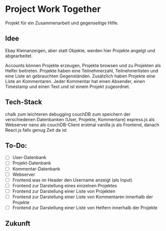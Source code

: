 # Project Work Together

Projekt für ein Zusammenarbeit und gegenseitige Hilfe.

## Idee

Ebay Kleinanzeigen, aber statt Objekte, werden hier Projekte angelgt und abgearbeitet.

Accounts können Projekte erzeugen, Projekte browsen und zu Projekten als Helfer beitreten.
Projekte haben eine Teilnehmerzahl, Teilnehmerlisten und eine Liste an gebrauchten Gegenständen.
Zusätzlich haben Projekte eine Liste an Kommentaren.
Jeder Kommentar hat einen Absender, einen Timestamp und einen Text und ist einem Projekt zugeordnet.

## Tech-Stack
chalk zum leichteren debugging
couchDB zum speichern der verschiedenen Datenbanken (User, Projekte, Kommentare)
express.js als Webserver
nano als couchDB-Client
erstmal vanilla js als Frontend, danach React.js falls genug Zeit da ist

## To-Do:
- [ ] User-Datenbank
- [ ] Projekt-Datenbank
- [ ] Kommentar-Datenbank
- [ ] Webserver
- [ ] Frontend was im Header den Username anzeigt (als Input)
- [ ] Frontend zur Darstellung eines einzelnen Projektes 
- [ ] Frontend zur Darstellung einer Liste von Projekten
- [ ] Frontend zur Darstellung einer Liste von Kommentaren innerhalb der Projekte
- [ ] Frontend zur Darstellung einer Liste von Helfern innerhalb der Projekte

## Zukunft